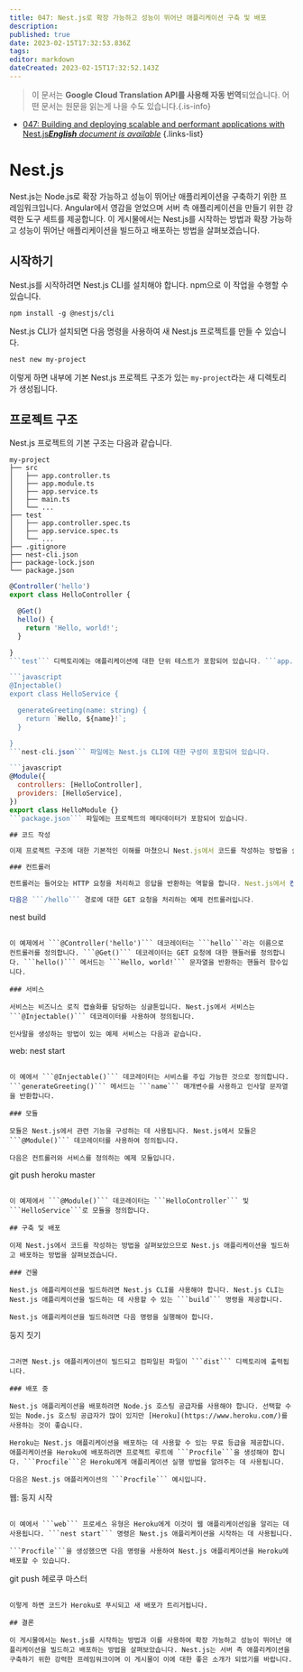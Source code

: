 ```yaml
---
title: 047: Nest.js로 확장 가능하고 성능이 뛰어난 애플리케이션 구축 및 배포
description: 
published: true
date: 2023-02-15T17:32:53.836Z
tags: 
editor: markdown
dateCreated: 2023-02-15T17:32:52.143Z
---
```


> 이 문서는 **Google Cloud Translation API를 사용해 자동 번역**되었습니다.
어떤 문서는 원문을 읽는게 나을 수도 있습니다.{.is-info}



- [047: Building and deploying scalable and performant applications with Nest.js***English** document is available*](/en/Knowledge-base/Nest-js/Learning/047-building-and-deploying-scalable-and-performant-applications-with-nest-js)
{.links-list}


# Nest.js

Nest.js는 Node.js로 확장 가능하고 성능이 뛰어난 애플리케이션을 구축하기 위한 프레임워크입니다. Angular에서 영감을 얻었으며 서버 측 애플리케이션을 만들기 위한 강력한 도구 세트를 제공합니다. 이 게시물에서는 Nest.js를 시작하는 방법과 확장 가능하고 성능이 뛰어난 애플리케이션을 빌드하고 배포하는 방법을 살펴보겠습니다.

## 시작하기

Nest.js를 시작하려면 Nest.js CLI를 설치해야 합니다. npm으로 이 작업을 수행할 수 있습니다.

```
npm install -g @nestjs/cli
```

Nest.js CLI가 설치되면 다음 명령을 사용하여 새 Nest.js 프로젝트를 만들 수 있습니다.

```
nest new my-project
```

이렇게 하면 내부에 기본 Nest.js 프로젝트 구조가 있는 ```my-project```라는 새 디렉토리가 생성됩니다.

## 프로젝트 구조

Nest.js 프로젝트의 기본 구조는 다음과 같습니다.

```
my-project
├── src
│   ├── app.controller.ts
│   ├── app.module.ts
│   ├── app.service.ts
│   ├── main.ts
│   └── ...
├── test
│   ├── app.controller.spec.ts
│   ├── app.service.spec.ts
│   └── ...
├── .gitignore
├── nest-cli.json
├── package-lock.json
└── package.json
```

```javascript
@Controller('hello')
export class HelloController {

  @Get()
  hello() {
    return 'Hello, world!';
  }

}
```test``` 디렉토리에는 애플리케이션에 대한 단위 테스트가 포함되어 있습니다. ```app.controller.spec.ts``` 파일에는 컨트롤러에 대한 단위 테스트가 포함되어 있습니다. ```app.service.spec.ts``` 파일에는 서비스에 대한 단위 테스트가 포함되어 있습니다.

```javascript
@Injectable()
export class HelloService {

  generateGreeting(name: string) {
    return `Hello, ${name}!`;
  }

}
```nest-cli.json``` 파일에는 Nest.js CLI에 대한 구성이 포함되어 있습니다.

```javascript
@Module({
  controllers: [HelloController],
  providers: [HelloService],
})
export class HelloModule {}
```package.json``` 파일에는 프로젝트의 메타데이터가 포함되어 있습니다.

## 코드 작성

이제 프로젝트 구조에 대한 기본적인 이해를 마쳤으니 Nest.js에서 코드를 작성하는 방법을 살펴보겠습니다.

### 컨트롤러

컨트롤러는 들어오는 HTTP 요청을 처리하고 응답을 반환하는 역할을 합니다. Nest.js에서 컨트롤러는 ```@Controller()``` 데코레이터를 사용하여 정의됩니다.

다음은 ```/hello``` 경로에 대한 GET 요청을 처리하는 예제 컨트롤러입니다.

```
nest build
```

이 예제에서 ```@Controller('hello')``` 데코레이터는 ```hello```라는 이름으로 컨트롤러를 정의합니다. ```@Get()``` 데코레이터는 GET 요청에 대한 핸들러를 정의합니다. ```hello()``` 메서드는 ```Hello, world!``` 문자열을 반환하는 핸들러 함수입니다.

### 서비스

서비스는 비즈니스 로직 캡슐화를 담당하는 싱글톤입니다. Nest.js에서 서비스는 ```@Injectable()``` 데코레이터를 사용하여 정의됩니다.

인사말을 생성하는 방법이 있는 예제 서비스는 다음과 같습니다.

```
web: nest start
```

이 예에서 ```@Injectable()``` 데코레이터는 서비스를 주입 가능한 것으로 정의합니다. ```generateGreeting()``` 메서드는 ```name``` 매개변수를 사용하고 인사말 문자열을 반환합니다.

### 모듈

모듈은 Nest.js에서 관련 기능을 구성하는 데 사용됩니다. Nest.js에서 모듈은 ```@Module()``` 데코레이터를 사용하여 정의됩니다.

다음은 컨트롤러와 서비스를 정의하는 예제 모듈입니다.

```
git push heroku master
```

이 예제에서 ```@Module()``` 데코레이터는 ```HelloController``` 및 ```HelloService```로 모듈을 정의합니다.

## 구축 및 배포

이제 Nest.js에서 코드를 작성하는 방법을 살펴보았으므로 Nest.js 애플리케이션을 빌드하고 배포하는 방법을 살펴보겠습니다.

### 건물

Nest.js 애플리케이션을 빌드하려면 Nest.js CLI를 사용해야 합니다. Nest.js CLI는 Nest.js 애플리케이션을 빌드하는 데 사용할 수 있는 ```build``` 명령을 제공합니다.

Nest.js 애플리케이션을 빌드하려면 다음 명령을 실행해야 합니다.

```
둥지 짓기
```

그러면 Nest.js 애플리케이션이 빌드되고 컴파일된 파일이 ```dist``` 디렉토리에 출력됩니다.

### 배포 중

Nest.js 애플리케이션을 배포하려면 Node.js 호스팅 공급자를 사용해야 합니다. 선택할 수 있는 Node.js 호스팅 공급자가 많이 있지만 [Heroku](https://www.heroku.com/)를 사용하는 것이 좋습니다.

Heroku는 Nest.js 애플리케이션을 배포하는 데 사용할 수 있는 무료 등급을 제공합니다. 애플리케이션을 Heroku에 배포하려면 프로젝트 루트에 ```Procfile```을 생성해야 합니다. ```Procfile```은 Heroku에게 애플리케이션 실행 방법을 알려주는 데 사용됩니다.

다음은 Nest.js 애플리케이션의 ```Procfile``` 예시입니다.

```
웹: 둥지 시작
```

이 예에서 ```web``` 프로세스 유형은 Heroku에게 이것이 웹 애플리케이션임을 알리는 데 사용됩니다. ```nest start``` 명령은 Nest.js 애플리케이션을 시작하는 데 사용됩니다.

```Procfile```을 생성했으면 다음 명령을 사용하여 Nest.js 애플리케이션을 Heroku에 배포할 수 있습니다.

```
git push 헤로쿠 마스터
```

이렇게 하면 코드가 Heroku로 푸시되고 새 배포가 트리거됩니다.

## 결론

이 게시물에서는 Nest.js를 시작하는 방법과 이를 사용하여 확장 가능하고 성능이 뛰어난 애플리케이션을 빌드하고 배포하는 방법을 살펴보았습니다. Nest.js는 서버 측 애플리케이션을 구축하기 위한 강력한 프레임워크이며 이 게시물이 이에 대한 좋은 소개가 되었기를 바랍니다.